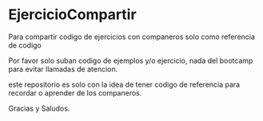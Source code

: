 # EjercicioCompartir
Para compartir codigo de ejercicios con companeros solo como referencia de codigo


Por favor solo suban codigo de ejemplos y/o ejercicio, nada del bootcamp para evitar llamadas de atencion.

este repositorio es solo con la idea de tener codigo de referencia para recordar o aprender de los companeros.

Gracias y Saludos.
